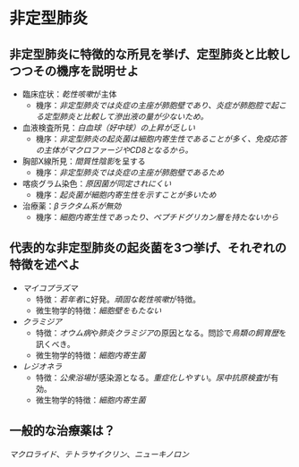 # 非定型肺炎
## 非定型肺炎に特徴的な所見を挙げ、定型肺炎と比較しつつその機序を説明せよ
- 臨床症状：*乾性咳嗽*が主体
    - 機序：*非定型肺炎では炎症の主座が肺胞壁であり、炎症が肺胞腔で起こる定型肺炎と比較して滲出液の量が少ないため。*
- 血液検査所見：*白血球（好中球）の上昇が乏しい*
    - 機序：*非定型肺炎の起炎菌は細胞内寄生性であることが多く、免疫応答の主体がマクロファージやCD8となるから。*
-  胸部X線所見：*間質性陰影*を呈する
    - 機序：*非定型肺炎では炎症の主座が肺胞壁であるため*
- 喀痰グラム染色：*原因菌が同定されにくい*
	- 機序：*起炎菌が細胞内寄生性を示すことが多いため*
- 治療薬：*βラクタム系が無効*
	- 機序：*細胞内寄生性であったり、ペプチドグリカン層を持たないから*

## 代表的な非定型肺炎の起炎菌を3つ挙げ、それぞれの特徴を述べよ
- *マイコプラズマ*
    - 特徴：*若年者*に好発。*頑固な乾性咳嗽*が特徴。
    - 微生物学的特徴：*細胞壁をもたない*
- *クラミジア*
    - 特徴：*オウム病*や*肺炎クラミジア*の原因となる。問診で*鳥類の飼育歴*を訊くべき。
    - 微生物学的特徴：*細胞内寄生菌*
- *レジオネラ*
    - 特徴：*公衆浴場*が感染源となる。*重症化しやすい*。*尿中抗原検査*が有効。
    -  微生物学的特徴：*細胞内寄生菌*

## 一般的な治療薬は？
*マクロライド*、*テトラサイクリン*、*ニューキノロン*